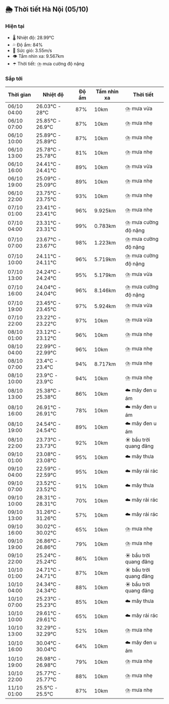 ## 🌦️ Thời tiết Hà Nội (05/10)

### Hiện tại

- 🌡️ Nhiệt độ: 28.99℃
- 💦 Độ ẩm: 84%
- 💨 Sức gió: 3.55m/s
- 👁️ Tầm nhìn xa: 9.567km
- ☂️ Thời tiết: ⛈️ mưa cường độ nặng

### Sắp tới

| Thời gian | Nhiệt độ | Độ ẩm | Tầm nhìn xa | Thời tiết |
| --- | --- | --- | --- | --- |
| 06/10 04:00 | 26.03℃ - 28℃ | 87% | 10km | ⛈️ mưa vừa |
| 06/10 07:00 | 25.85℃ - 26.9℃ | 87% | 10km | ⛈️ mưa nhẹ |
| 06/10 10:00 | 25.89℃ - 25.89℃ | 87% | 10km | ⛈️ mưa nhẹ |
| 06/10 13:00 | 25.78℃ - 25.78℃ | 81% | 10km | ⛈️ mưa nhẹ |
| 06/10 16:00 | 24.41℃ - 24.41℃ | 89% | 10km | ⛈️ mưa vừa |
| 06/10 19:00 | 25.09℃ - 25.09℃ | 89% | 10km | ⛈️ mưa nhẹ |
| 06/10 22:00 | 23.75℃ - 23.75℃ | 93% | 10km | ⛈️ mưa nhẹ |
| 07/10 01:00 | 23.41℃ - 23.41℃ | 96% | 9.925km | ⛈️ mưa nhẹ |
| 07/10 04:00 | 23.31℃ - 23.31℃ | 99% | 0.783km | ⛈️ mưa cường độ nặng |
| 07/10 07:00 | 23.67℃ - 23.67℃ | 98% | 1.223km | ⛈️ mưa cường độ nặng |
| 07/10 10:00 | 24.11℃ - 24.11℃ | 96% | 5.719km | ⛈️ mưa cường độ nặng |
| 07/10 13:00 | 24.24℃ - 24.24℃ | 95% | 5.179km | ⛈️ mưa vừa |
| 07/10 16:00 | 24.04℃ - 24.04℃ | 96% | 8.146km | ⛈️ mưa cường độ nặng |
| 07/10 19:00 | 23.45℃ - 23.45℃ | 97% | 5.924km | ⛈️ mưa vừa |
| 07/10 22:00 | 23.22℃ - 23.22℃ | 97% | 10km | ⛈️ mưa vừa |
| 08/10 01:00 | 23.12℃ - 23.12℃ | 96% | 10km | ⛈️ mưa nhẹ |
| 08/10 04:00 | 22.99℃ - 22.99℃ | 96% | 10km | ⛈️ mưa nhẹ |
| 08/10 07:00 | 23.4℃ - 23.4℃ | 94% | 8.717km | ⛈️ mưa nhẹ |
| 08/10 10:00 | 23.9℃ - 23.9℃ | 94% | 10km | ⛈️ mưa nhẹ |
| 08/10 13:00 | 25.38℃ - 25.38℃ | 86% | 10km | ☁️ mây đen u ám |
| 08/10 16:00 | 26.91℃ - 26.91℃ | 78% | 10km | ☁️ mây đen u ám |
| 08/10 19:00 | 24.54℃ - 24.54℃ | 89% | 10km | ☁️ mây đen u ám |
| 08/10 22:00 | 23.73℃ - 23.73℃ | 92% | 10km | ☀️ bầu trời quang đãng |
| 09/10 01:00 | 23.08℃ - 23.08℃ | 95% | 10km | ☁️ mây thưa |
| 09/10 04:00 | 22.59℃ - 22.59℃ | 95% | 10km | ☁️ mây rải rác |
| 09/10 07:00 | 23.52℃ - 23.52℃ | 91% | 10km | ☁️ mây thưa |
| 09/10 10:00 | 28.31℃ - 28.31℃ | 70% | 10km | ☁️ mây rải rác |
| 09/10 13:00 | 31.26℃ - 31.26℃ | 57% | 10km | ☁️ mây rải rác |
| 09/10 16:00 | 30.02℃ - 30.02℃ | 65% | 10km | ⛈️ mưa nhẹ |
| 09/10 19:00 | 26.86℃ - 26.86℃ | 79% | 10km | ⛈️ mưa nhẹ |
| 09/10 22:00 | 25.24℃ - 25.24℃ | 86% | 10km | ☀️ bầu trời quang đãng |
| 10/10 01:00 | 24.71℃ - 24.71℃ | 87% | 10km | ☀️ bầu trời quang đãng |
| 10/10 04:00 | 24.34℃ - 24.34℃ | 88% | 10km | ☀️ bầu trời quang đãng |
| 10/10 07:00 | 25.23℃ - 25.23℃ | 85% | 10km | ☁️ mây thưa |
| 10/10 10:00 | 29.61℃ - 29.61℃ | 65% | 10km | ☁️ mây rải rác |
| 10/10 13:00 | 32.29℃ - 32.29℃ | 52% | 10km | ⛈️ mưa nhẹ |
| 10/10 16:00 | 30.04℃ - 30.04℃ | 64% | 10km | ☁️ mây đen u ám |
| 10/10 19:00 | 26.98℃ - 26.98℃ | 79% | 10km | ⛈️ mưa nhẹ |
| 10/10 22:00 | 25.77℃ - 25.77℃ | 88% | 10km | ⛈️ mưa nhẹ |
| 11/10 01:00 | 25.5℃ - 25.5℃ | 87% | 10km | ⛈️ mưa nhẹ |
